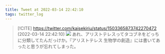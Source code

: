 ```yaml
---
title: Tweet at 2022-03-14 22:42:10
tags: twitter_log
---
```


> [!CITE] https://twitter.com/kaisekiriu/status/1503365873742270472 (2022-03-14 22:42:10)
> ![](https://twitter.com/kaisekiriu/status/1503365873742270472)
> あれ、アリストテレスってタコブネをどっちに分類してたんだっけか。『アリストテレス 生物学の創造』には書いてあったと思うが忘れてしまった。
